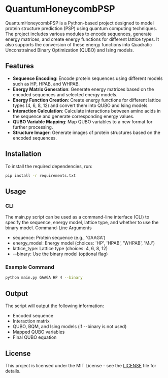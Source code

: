 # QuantumHoneycombPSP

QuantumHoneycombPSP is a Python-based project designed to model protein structure prediction (PSP) using quantum computing techniques. The project includes various modules to encode sequences, generate energy matrices, and create energy functions for different lattice types. It also supports the conversion of these energy functions into Quadratic Unconstrained Binary Optimization (QUBO) and Ising models.

## Features

- **Sequence Encoding**: Encode protein sequences using different models such as HP, HPAB, and WHPAB.
- **Energy Matrix Generation**: Generate energy matrices based on the encoded sequences and selected energy models.
- **Energy Function Creation**: Create energy functions for different lattice types (4, 6, 8, 12) and convert them into QUBO and Ising models.
- **Interaction Calculation**: Calculate interactions between amino acids in the sequence and generate corresponding energy values.
- **QUBO Variable Mapping**: Map QUBO variables to a new format for further processing.
- **Structure Imager**: Generate images of protein structures based on the encoded sequences.

## Installation

To install the required dependencies, run:

```bash
pip install -r requirements.txt
```

## Usage

### CLI

The main.py script can be used as a command-line interface (CLI) to specify the sequence, energy model, lattice type, and whether to use the binary model.
Command-Line Arguments

- sequence: Protein sequence (e.g., 'GAAGA')
- energy_model: Energy model (choices: 'HP', 'HPAB', 'WHPAB', 'MJ')
- lattice_type: Lattice type (choices: 4, 6, 8, 12)
- --binary: Use the binary model (optional flag)

### Example Command

```bash
python main.py GAAGA HP 4 --binary
```

## Output

The script will output the following information:

- Encoded sequence
- Interaction matrix
- QUBO, BQM, and Ising models (if --binary is not used)
- Mapped QUBO variables
- Final QUBO equation

## License

This project is licensed under the MIT License - see the [LICENSE](LICENSE) file for details.
